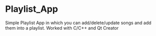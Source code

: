 # Playlist_App
Simple Playlist App in which you can add/delete/update songs and add them into a playlist.
Worked with C/C++ and Qt Creator
